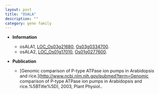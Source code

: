 ```yaml
---
layout: post
title: "OSALA"
description: ""
category: gene family
---
```


* **Information**  
    + osALA1, [LOC_Os03g21680](http://rice.uga.edu/cgi-bin/ORF_infopage.cgi?orf=LOC_Os03g21680), [Os03g0334700](https://rapdb.dna.affrc.go.jp/locus/?name=Os03g0334700).
    + osALA2, [LOC_Os01g17010](http://rice.uga.edu/cgi-bin/ORF_infopage.cgi?orf=LOC_Os01g17010), [Os01g0277600](https://rapdb.dna.affrc.go.jp/locus/?name=Os01g0277600).

* **Publication**  
    + [Genomic comparison of P-type ATPase ion pumps in Arabidopsis and rice.](http://www.ncbi.nlm.nih.gov/pubmed?term=Genomic comparison of P-type ATPase ion pumps in Arabidopsis and rice.%5BTitle%5D), 2003, Plant Physiol..


